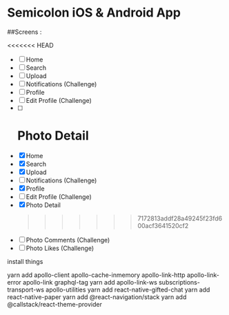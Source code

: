 # Semicolon iOS & Android App

##Screens :

<<<<<<< HEAD

- [ ] Home
- [ ] Search
- [ ] Upload
- [ ] Notifications (Challenge)
- [ ] Profile
- [ ] Edit Profile (Challenge)
- [ ] # Photo Detail
- [x] Home
- [x] Search
- [x] Upload
- [ ] Notifications (Challenge)
- [x] Profile
- [ ] Edit Profile (Challenge)
- [x] Photo Detail
  > > > > > > > 7172813addf28a49245f23fd600acf3641520cf2
- [ ] Photo Comments (Challenge)
- [ ] Photo Likes (Challenge)

install things

yarn add apollo-client apollo-cache-inmemory apollo-link-http apollo-link-error apollo-link graphql-tag
yarn add apollo-link-ws subscriptions-transport-ws apollo-utilities
yarn add react-native-gifted-chat
yarn add react-native-paper
yarn add @react-navigation/stack
yarn add @callstack/react-theme-provider
